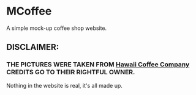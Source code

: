 # MCoffee

A simple mock-up coffee shop website.


## DISCLAIMER: 
### THE PICTURES WERE TAKEN FROM [Hawaii Coffee Company](https://www.hawaiicoffeecompany.com/) CREDITS GO TO THEIR RIGHTFUL OWNER.
Nothing in the website is real, it's all made up.
